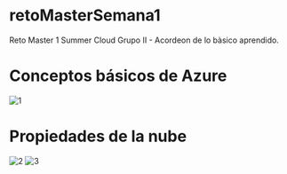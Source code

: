 # retoMasterSemana1
Reto Master 1 Summer Cloud Grupo II - Acordeon de lo bàsico aprendido.

# Conceptos básicos de Azure
![1](https://user-images.githubusercontent.com/87103586/125176358-5d358800-e198-11eb-9ccb-458ca1ff3ae3.png)

# Propiedades de la nube
![2](https://user-images.githubusercontent.com/87103586/125176359-5f97e200-e198-11eb-844a-8d9b14070f1d.png)
![3](https://user-images.githubusercontent.com/87103586/125176361-60c90f00-e198-11eb-804d-58816edad5a5.png)


